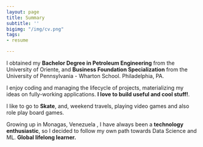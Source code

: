```yaml
---
layout: page
title: Summary
subtitle: ''
bigimg: "/img/cv.png"
tags:
- resume

---
```

<i class="fa fa-graduation-cap"></i> I obtained my **Bachelor Degree in Petroleum Engineering** from the University of Oriente, and **Business Foundation Specialization** from the University of Pennsylvania - Wharton School. Philadelphia, PA.

<i class="fa fa-code"></i> I enjoy coding and managing the lifecycle of projects, materializing my ideas on fully-working applications. **I love to build useful and cool stuff!**.

<i class="fa fa-heart"></i> I like to go to **Skate**, and, weekend travels, playing video games and also role play board games.

<i class="fa fa-globe"></i>  Growing up in Monagas, Venezuela , I have always been a **technology enthusiastic**, so I decided to follow my own path towards Data Science and ML. **Global lifelong learner.**